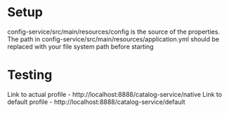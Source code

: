 # Setup
config-service/src/main/resources/config is the source of the properties. 
The path in config-service/src/main/resources/application.yml should be 
replaced with your file system path before starting


# Testing
Link to actual profile - http://localhost:8888/catalog-service/native
Link to default profile - http://localhost:8888/catalog-service/default

